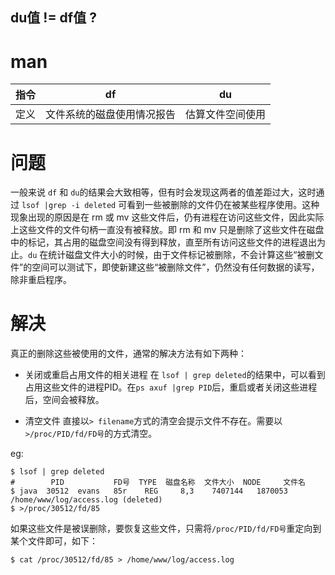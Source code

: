 du值 != df值 ?
---

man 
===

   指令   | df                       | du
 ---------|--------------------------|----------------
   定义   |文件系统的磁盘使用情况报告|估算文件空间使用


问题
===
一般来说 `df` 和 `du`的结果会大致相等，但有时会发现这两者的值差距过大，这时通过 `lsof |grep -i deleted` 可看到一些被删除的文件仍在被某些程序使用。这种现象出现的原因是在 rm 或 mv 这些文件后，仍有进程在访问这些文件，因此实际上这些文件的文件句柄一直没有被释放。即 rm 和 mv 只是删除了这些文件在磁盘中的标记，其占用的磁盘空间没有得到释放，直至所有访问这些文件的进程退出为止。`du` 在统计磁盘文件大小的时候，由于文件标记被删除，不会计算这些“被删文件”的空间可以测试下，即使新建这些“被删除文件”，仍然没有任何数据的读写，除非重启程序。

解决
===

真正的删除这些被使用的文件，通常的解决方法有如下两种：

- 关闭或重启占用文件的相关进程
在 `lsof | grep deleted`的结果中，可以看到占用这些文件的进程PID。在`ps axuf |grep PID`后，重启或者关闭这些进程后，空间会被释放。

- 清空文件
直接以`> filename`方式的清空会提示文件不存在。需要以`>/proc/PID/fd/FD号`的方式清空。

eg:

    $ lsof | grep deleted
    #        PID           FD号  TYPE  磁盘名称  文件大小  NODE     文件名  
    $ java  30512  evans   85r    REG     8,3    7407144   1870053 /home/www/log/access.log (deleted)
    $ >/proc/30512/fd/85

如果这些文件是被误删除，要恢复这些文件，只需将`/proc/PID/fd/FD号`重定向到某个文件即可，如下：

    $ cat /proc/30512/fd/85 > /home/www/log/access.log


